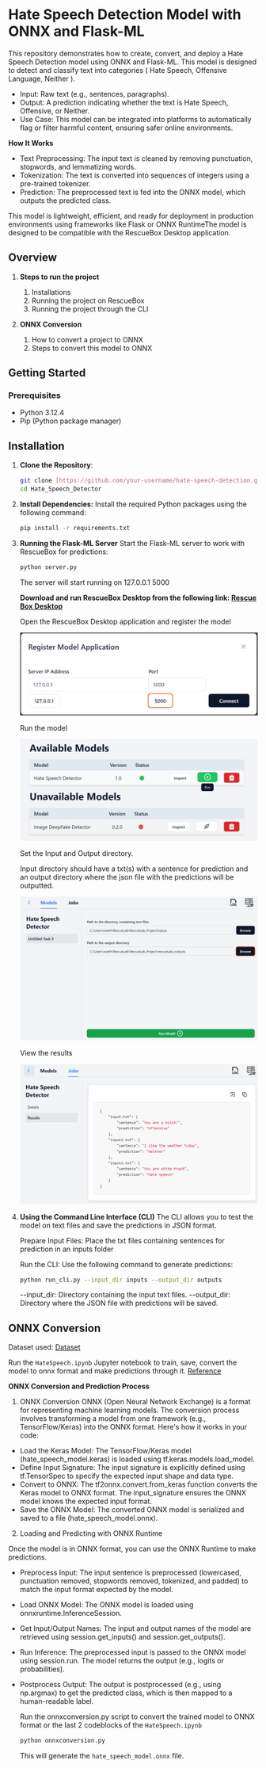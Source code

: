 # Hate Speech Detection Model with ONNX and Flask-ML

This repository demonstrates how to create, convert, and deploy a Hate Speech Detection model using ONNX and Flask-ML. This model is designed to detect and classify text into categories ( Hate Speech, Offensive Language, Neither ). 

- Input: Raw text (e.g., sentences, paragraphs).
- Output: A prediction indicating whether the text is Hate Speech, Offensive, or Neither.
- Use Case: This model can be integrated into platforms to automatically flag or filter harmful content, ensuring safer online environments.

**How It Works**
- Text Preprocessing: The input text is cleaned by removing punctuation, stopwords, and lemmatizing words.
- Tokenization: The text is converted into sequences of integers using a pre-trained tokenizer.
- Prediction: The preprocessed text is fed into the ONNX model, which outputs the predicted class.

This model is lightweight, efficient, and ready for deployment in production environments using frameworks like Flask or ONNX RuntimeThe model is designed to be compatible with the RescueBox Desktop application.

## Overview

1. **Steps to run the project**
   1. Installations
   2. Running the project on RescueBox
   3. Running the project through the CLI
      
2. **ONNX Conversion**
   1. How to convert a project to ONNX
   2. Steps to convert this model to ONNX
      
## Getting Started

### Prerequisites

- Python 3.12.4
- Pip (Python package manager)

## Installation

1. **Clone the Repository**:

   ```bash
   git clone [https://github.com/your-username/hate-speech-detection.git](https://github.com/swethamo/Hate_Speech_Detector.git)
   cd Hate_Speech_Detector
   ```

2. **Install Dependencies:**
   Install the required Python packages using the following command:

   ```bash
   pip install -r requirements.txt
   ```

3. **Running the Flask-ML Server**
   Start the Flask-ML server to work with RescueBox for predictions:

   ```bash
   python server.py
   ```

   The server will start running on 127.0.0.1 5000

   **Download and run RescueBox Desktop from the following link: [Rescue Box Desktop](https://github.com/UMass-Rescue/RescueBox-Desktop/releases)**

   Open the RescueBox Desktop application and register the model
   
   ![RescueBox Desktop](images/Register_model.png)

   Run the model

   ![RescueBox Desktop](images/Run_the_model.png)

   Set the Input and Output directory.

   Input directory should have a txt(s) with a sentence for prediction and an output directory where the json file with the predictions will be outputted.
   
   ![RescueBox Desktop](images/Input_output_dir.png)

   View the results

   ![RescueBox Desktop](images/output.png)

5. **Using the Command Line Interface (CLI)**
   The CLI allows you to test the model on text files and save the predictions in JSON format.

   Prepare Input Files:
   Place the txt files containing sentences for prediction in an inputs folder

   Run the CLI:
   Use the following command to generate predictions:

   ```bash
   python run_cli.py --input_dir inputs --output_dir outputs
   ```

   --input_dir: Directory containing the input text files.
   --output_dir: Directory where the JSON file with predictions will be saved.

## ONNX Conversion
   
   Dataset used:   [Dataset](https://www.kaggle.com/datasets/mrmorj/hate-speech-and-offensive-language-dataset)

   Run the `HateSpeech.ipynb` Jupyter notebook to train, save, convert the model to onnx format and make predictions through it. [Reference](https://www.geeksforgeeks.org/hate-speech-detection-using-deep-learning/)

**ONNX Conversion and Prediction Process**
1. ONNX Conversion
ONNX (Open Neural Network Exchange) is a format for representing machine learning models. The conversion process involves transforming a model from one framework (e.g., TensorFlow/Keras) into the ONNX format. Here's how it works in your code:

- Load the Keras Model: The TensorFlow/Keras model (hate_speech_model.keras) is loaded using tf.keras.models.load_model.
- Define Input Signature: The input signature is explicitly defined using tf.TensorSpec to specify the expected input shape and data type.
- Convert to ONNX: The tf2onnx.convert.from_keras function converts the Keras model to ONNX format. The input_signature ensures the ONNX model knows the expected input format.
- Save the ONNX Model: The converted ONNX model is serialized and saved to a file (hate_speech_model.onnx).

2. Loading and Predicting with ONNX Runtime

Once the model is in ONNX format, you can use the ONNX Runtime to make predictions.
   
- Preprocess Input: The input sentence is preprocessed (lowercased, punctuation removed, stopwords removed, tokenized, and padded) to match the input format expected by the model.
- Load ONNX Model: The ONNX model is loaded using onnxruntime.InferenceSession.
- Get Input/Output Names: The input and output names of the model are retrieved using session.get_inputs() and session.get_outputs().
- Run Inference: The preprocessed input is passed to the ONNX model using session.run. The model returns the output (e.g., logits or probabilities).
- Postprocess Output: The output is postprocessed (e.g., using np.argmax) to get the predicted class, which is then mapped to a human-readable label.

  Run the onnxconversion.py script to convert the trained model to ONNX format or the last 2 codeblocks of the `HateSpeech.ipynb`

   ```bash
   python onnxconversion.py
   ```
   This will generate the `hate_speech_model.onnx` file.



